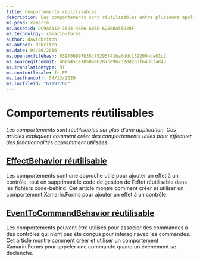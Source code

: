```yaml
---
title: Comportements réutilisables
description: Les comportements sont réutilisables entre plusieurs applications. Ces articles expliquent comment créer des comportements utiles pour exécuter des fonctionnalités couramment utilisées.
ms.prod: xamarin
ms.assetid: DC9AA512-3624-4EE6-AB5E-628EBA55D2DF
ms.technology: xamarin-forms
author: davidbritch
ms.author: dabritch
ms.date: 04/06/2016
ms.openlocfilehash: 039f00997b35c79295f41bafddc1322904da01c2
ms.sourcegitcommit: b0ea451e18504e6267b896732dd26df64ddfa843
ms.translationtype: MT
ms.contentlocale: fr-FR
ms.lasthandoff: 04/13/2020
ms.locfileid: "61197760"
---
```

# <a name="reusable-behaviors"></a>Comportements réutilisables

_Les comportements sont réutilisables sur plus d’une application. Ces articles expliquent comment créer des comportements utiles pour effectuer des fonctionnalités couramment utilisées._

## <a name="reusable-effectbehavior"></a>[EffectBehavior réutilisable](effect-behavior.md)

Les comportements sont une approche utile pour ajouter un effet à un contrôle, tout en supprimant le code de gestion de l’effet réutilisable dans les fichiers code-behind. Cet article montre comment créer et utiliser un comportement Xamarin.Forms pour ajouter un effet à un contrôle.

## <a name="reusable-eventtocommandbehavior"></a>[EventToCommandBehavior réutilisable](event-to-command-behavior.md)

Les comportements peuvent être utilisés pour associer des commandes à des contrôles qui n’ont pas été conçus pour interagir avec les commandes. Cet article montre comment créer et utiliser un comportement Xamarin.Forms pour appeler une commande quand un événement se déclenche.
